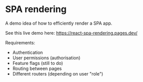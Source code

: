 # SPA rendering

A demo idea of how to efficiently render a SPA app.

See this live demo here: https://react-spa-rendering.pages.dev/

Requirements:
* Authentication
* User permissions (authorisation)
* Feature flags (still to do)
* Routing between pages
* Different routers (depending on user "role")
